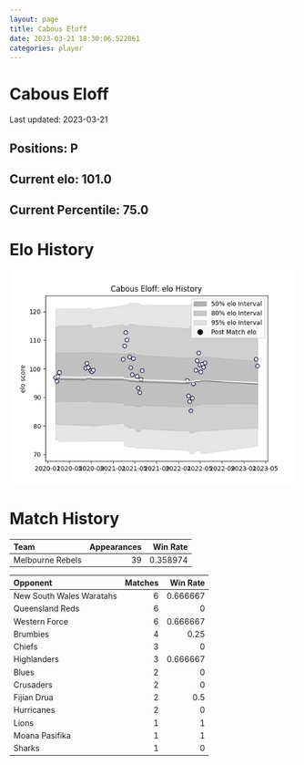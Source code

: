 ```yaml
---  
layout: page  
title: Cabous Eloff  
date: 2023-03-21 18:30:06.522861  
categories: player  
---
```

# Cabous Eloff


Last updated: 2023-03-21
## Positions: P

## Current elo: 101.0

## Current Percentile: 75.0

# Elo History


![elo history](history_CabousEloff.png)
# Match History


| Team             |   Appearances |   Win Rate |
|:-----------------|--------------:|-----------:|
| Melbourne Rebels |            39 |   0.358974 |

| Opponent                 |   Matches |   Win Rate |
|:-------------------------|----------:|-----------:|
| New South Wales Waratahs |         6 |   0.666667 |
| Queensland Reds          |         6 |   0        |
| Western Force            |         6 |   0.666667 |
| Brumbies                 |         4 |   0.25     |
| Chiefs                   |         3 |   0        |
| Highlanders              |         3 |   0.666667 |
| Blues                    |         2 |   0        |
| Crusaders                |         2 |   0        |
| Fijian Drua              |         2 |   0.5      |
| Hurricanes               |         2 |   0        |
| Lions                    |         1 |   1        |
| Moana Pasifika           |         1 |   1        |
| Sharks                   |         1 |   0        |